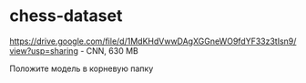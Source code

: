 # chess-dataset
https://drive.google.com/file/d/1MdKHdVwwDAgXGGneWO9fdYF33z3tIsn9/view?usp=sharing - CNN, 630 MB

Положите модель в корневую папку
